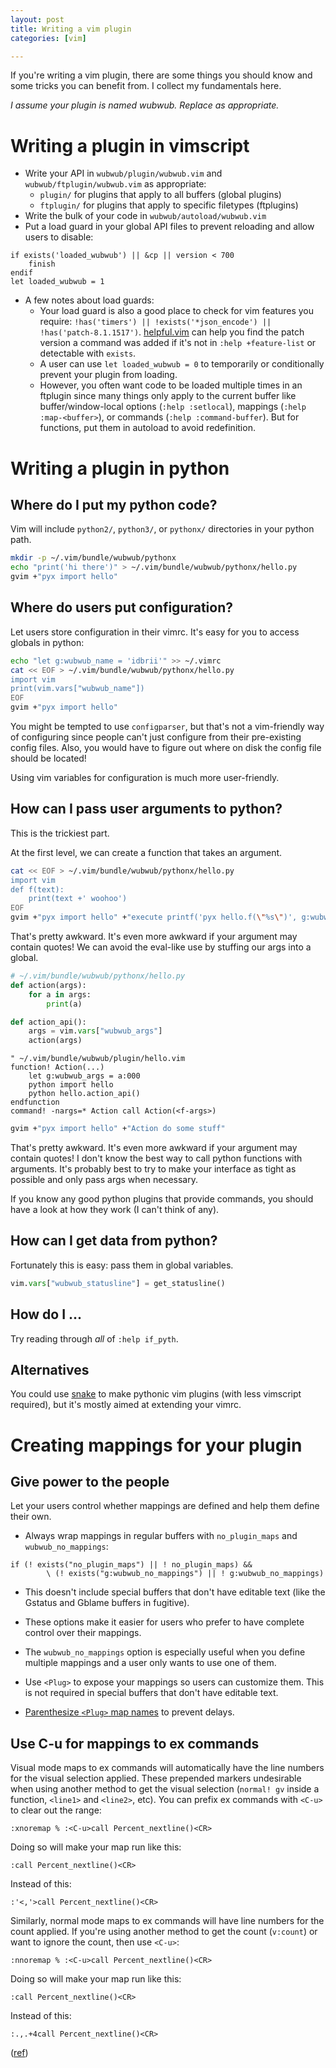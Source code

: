 ```yaml
---
layout: post
title: Writing a vim plugin
categories: [vim]

---
```


If you're writing a vim plugin, there are some things you should know and some
tricks you can benefit from. I collect my fundamentals here.

*I assume your plugin is named wubwub. Replace as appropriate.*

# Writing a plugin in vimscript

* Write your API in `wubwub/plugin/wubwub.vim` and `wubwub/ftplugin/wubwub.vim` as appropriate:
  * `plugin/` for plugins that apply to all buffers (global plugins)
  * `ftplugin/` for plugins that apply to specific filetypes (ftplugins)
* Write the bulk of your code in `wubwub/autoload/wubwub.vim`
* Put a load guard in your global API files to prevent reloading and allow users to disable:

```vim
if exists('loaded_wubwub') || &cp || version < 700
    finish
endif
let loaded_wubwub = 1
```
* A few notes about load guards:
  * Your load guard is also a good place to check for vim features you require: `!has('timers') || !exists('*json_encode') || !has('patch-8.1.1517')`. [helpful.vim](https://github.com/tweekmonster/helpful.vim) can help you find the patch version a command was added if it's not in `:help +feature-list` or detectable with `exists`.
  * A user can use `let loaded_wubwub = 0` to temporarily or conditionally prevent your plugin from loading.
  * However, you often want code to be loaded multiple times in an ftplugin since many things only apply to the current buffer like buffer/window-local options (`:help :setlocal`), mappings (`:help :map-<buffer>`), or commands (`:help :command-buffer`). But for functions, put them in autoload to avoid redefinition.


# Writing a plugin in python

## Where do I put my python code?

Vim will include `python2/`, `python3/`, or `pythonx/` directories in your python path.

```sh
mkdir -p ~/.vim/bundle/wubwub/pythonx
echo "print('hi there')" > ~/.vim/bundle/wubwub/pythonx/hello.py
gvim +"pyx import hello"
```


## Where do users put configuration?

Let users store configuration in their vimrc. It's easy for you to access globals in python:

```sh
echo "let g:wubwub_name = 'idbrii'" >> ~/.vimrc
cat << EOF > ~/.vim/bundle/wubwub/pythonx/hello.py
import vim
print(vim.vars["wubwub_name"])
EOF
gvim +"pyx import hello"
```

You might be tempted to use `configparser`, but that's not a vim-friendly way of configuring since people can't just configure from their pre-existing config files. Also, you would have to figure out where on disk the config file should be located!

Using vim variables for configuration is much more user-friendly.


## How can I pass user arguments to python?

This is the trickiest part.

At the first level, we can create a function that takes an argument.

```sh
cat << EOF > ~/.vim/bundle/wubwub/pythonx/hello.py
import vim
def f(text):
    print(text +' woohoo')
EOF
gvim +"pyx import hello" +"execute printf('pyx hello.f(\"%s\")', g:wubwub_name)"
```

That's pretty awkward. It's even more awkward if your argument may contain quotes! We can avoid the eval-like use by stuffing our args into a global.

```python
# ~/.vim/bundle/wubwub/pythonx/hello.py
def action(args):
    for a in args:
        print(a)

def action_api():
    args = vim.vars["wubwub_args"]
    action(args)
```

```vim
" ~/.vim/bundle/wubwub/plugin/hello.vim
function! Action(...)
    let g:wubwub_args = a:000
    python import hello
    python hello.action_api()
endfunction
command! -nargs=* Action call Action(<f-args>)
```

```sh
gvim +"pyx import hello" +"Action do some stuff"
```

That's pretty awkward. It's even more awkward if your argument may contain quotes! I don't know the best way to call python functions with arguments. It's probably best to try to make your interface as tight as possible and only pass args when necessary.

If you know any good python plugins that provide commands, you should have a look at how they work (I can't think of any).


## How can I get data from python?

Fortunately this is easy: pass them in global variables.

```python
vim.vars["wubwub_statusline"] = get_statusline()
```

## How do I ...

Try reading through *all* of `:help if_pyth`.

## Alternatives

You could use [snake](https://github.com/amoffat/snake) to make pythonic vim plugins (with less vimscript required), but it's mostly aimed at extending your vimrc.


# Creating mappings for your plugin

## Give power to the people

Let your users control whether mappings are defined and help them define their own.

* Always wrap mappings in regular buffers with `no_plugin_maps` and `wubwub_no_mappings`:

```vim
if (! exists("no_plugin_maps") || ! no_plugin_maps) &&
        \ (! exists("g:wubwub_no_mappings") || ! g:wubwub_no_mappings)
```

 * This doesn't include special buffers that don't have editable text (like the Gstatus and Gblame buffers in fugitive).
 * These options make it easier for users who prefer to have complete control over their mappings.
 * The `wubwub_no_mappings` option is especially useful when you define multiple mappings and a user only wants to use one of them.

* Use `<Plug>` to expose your mappings so users can customize them. This is not required in special buffers that don't have editable text.
* [Parenthesize `<Plug>` map names](http://stackoverflow.com/questions/13688022/what-is-the-reason-to-parenthesize-plug-map-names) to prevent delays.


## Use C-u for mappings to ex commands

Visual mode maps to ex commands will automatically have the line numbers for the visual selection applied. These prepended markers undesirable when using another method to get the visual selection (`normal! gv` inside a function, `<line1>` and `<line2>`, etc). You can prefix ex commands with `<C-u>` to clear out the range:

```vim
:xnoremap % :<C-u>call Percent_nextline()<CR>
```

Doing so will make your map run like this:

```vim
:call Percent_nextline()<CR>
```

Instead of this:

```vim
:'<,'>call Percent_nextline()<CR>
```

Similarly, normal mode maps to ex commands will have line numbers for the count applied. If you're using another method to get the count (`v:count`) or want to ignore the count, then use `<C-u>`:

```vim
:nnoremap % :<C-u>call Percent_nextline()<CR>
```

Doing so will make your map run like this:

```vim
:call Percent_nextline()<CR>
```

Instead of this:

```vim
:.,.+4call Percent_nextline()<CR>
```

([ref](http://vi.stackexchange.com/questions/4037/is-there-any-point-in-using-c-u-in-an-nmap))
